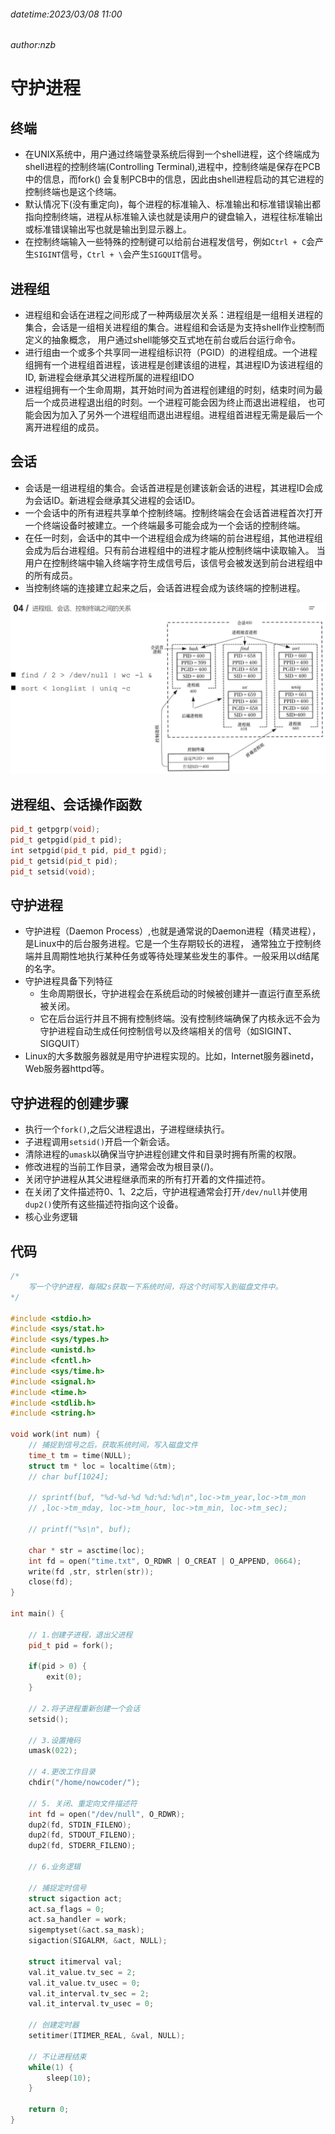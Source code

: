 ###### datetime:2023/03/08 11:00

###### author:nzb

# 守护进程

## 终端

- 在UNIX系统中，用户通过终端登录系统后得到一个shell进程，这个终端成为shell进程的控制终端(Controlling Terminal),进程中，控制终端是保存在PCB中的信息，而fork()
  会复制PCB中的信息，因此由shell进程启动的其它进程的控制终端也是这个终端。
- 默认情况下(没有重定向)，每个进程的标准输入、标准输出和标准错误输出都指向控制终端，进程从标准输入读也就是读用户的键盘输入，进程往标准输出或标准错误输出写也就是输出到显示器上。
- 在控制终端输入一些特殊的控制键可以给前台进程发信号，例如`Ctrl + C`会产生`SIGINT`信号，`Ctrl + \`会产生`SIGQUIT`信号。

## 进程组

- 进程组和会话在进程之间形成了一种两级层次关系：进程组是一组相关进程的集合，会话是一组相关进程组的集合。进程组和会话是为支持shell作业控制而定义的抽象概念， 用户通过shell能够交互式地在前台或后台运行命令。
- 进行组由一个或多个共享同一进程组标识符（PGID）的进程组成。一个进程组拥有一个进程组首进程，该进程是创建该组的进程，其进程ID为该进程组的ID, 新进程会继承其父进程所属的进程组IDO
- 进程组拥有一个生命周期，其开始时间为首进程创建组的时刻，结束时间为最后一个成员进程退出组的时刻。一个进程可能会因为终止而退出进程组， 也可能会因为加入了另外一个进程组而退出进程组。进程组首进程无需是最后一个离开进程组的成员。

## 会话

- 会话是一组进程组的集合。会话首进程是创建该新会话的进程，其进程ID会成为会话ID。新进程会继承其父进程的会话ID。
- 一个会话中的所有进程共享单个控制终端。控制终端会在会话首进程首次打开一个终端设备时被建立。一个终端最多可能会成为一个会话的控制终端。
- 在任一时刻，会话中的其中一个进程组会成为终端的前台进程组，其他进程组会成为后台进程组。只有前台进程组中的进程才能从控制终端中读取输入。 当用户在控制终端中输入终端字符生成信号后，该信号会被发送到前台进程组中的所有成员。
- 当控制终端的连接建立起来之后，会话首进程会成为该终端的控制进程。

![](./imgs/multi_processes9.png)

## 进程组、会话操作函数

```c++
pid_t getpgrp(void);
pid_t getpgid(pid_t pid);
int setpgid(pid_t pid, pid_t pgid);
pid_t getsid(pid_t pid);
pid_t setsid(void);
```

## 守护进程

- 守护进程（Daemon Process）,也就是通常说的Daemon进程（精灵进程），是Linux中的后台服务进程。它是一个生存期较长的进程， 通常独立于控制终端并且周期性地执行某种任务或等待处理某些发生的事件。一般采用以d结尾的名字。
- 守护进程具备下列特征
    - 生命周期很长，守护进程会在系统启动的时候被创建并一直运行直至系统被关闭。
    - 它在后台运行并且不拥有控制终端。没有控制终端确保了内核永远不会为守护进程自动生成任何控制信号以及终端相关的信号（如SIGINT、SIGQUIT）
- Linux的大多数服务器就是用守护进程实现的。比如，Internet服务器inetd，Web服务器httpd等。

## 守护进程的创建步骤

- 执行一个`fork()`,之后父进程退出，子进程继续执行。
- 子进程调用`setsid()`开启一个新会话。
- 清除进程的`umask`以确保当守护进程创建文件和目录时拥有所需的权限。
- 修改进程的当前工作目录，通常会改为根目录(/)。
- 关闭守护进程从其父进程继承而来的所有打开着的文件描述符。
- 在关闭了文件描述符0、1、2之后，守护进程通常会打开`/dev/null`并使用`dup2()`使所有这些描述符指向这个设备。
- 核心业务逻辑

## 代码

```c++
/*
    写一个守护进程，每隔2s获取一下系统时间，将这个时间写入到磁盘文件中。
*/

#include <stdio.h>
#include <sys/stat.h>
#include <sys/types.h>
#include <unistd.h>
#include <fcntl.h>
#include <sys/time.h>
#include <signal.h>
#include <time.h>
#include <stdlib.h>
#include <string.h>

void work(int num) {
    // 捕捉到信号之后，获取系统时间，写入磁盘文件
    time_t tm = time(NULL);
    struct tm * loc = localtime(&tm);
    // char buf[1024];

    // sprintf(buf, "%d-%d-%d %d:%d:%d\n",loc->tm_year,loc->tm_mon
    // ,loc->tm_mday, loc->tm_hour, loc->tm_min, loc->tm_sec);

    // printf("%s\n", buf);

    char * str = asctime(loc);
    int fd = open("time.txt", O_RDWR | O_CREAT | O_APPEND, 0664);
    write(fd ,str, strlen(str));
    close(fd);
}

int main() {

    // 1.创建子进程，退出父进程
    pid_t pid = fork();

    if(pid > 0) {
        exit(0);
    }

    // 2.将子进程重新创建一个会话
    setsid();

    // 3.设置掩码
    umask(022);

    // 4.更改工作目录
    chdir("/home/nowcoder/");

    // 5. 关闭、重定向文件描述符
    int fd = open("/dev/null", O_RDWR);
    dup2(fd, STDIN_FILENO);
    dup2(fd, STDOUT_FILENO);
    dup2(fd, STDERR_FILENO);

    // 6.业务逻辑

    // 捕捉定时信号
    struct sigaction act;
    act.sa_flags = 0;
    act.sa_handler = work;
    sigemptyset(&act.sa_mask);
    sigaction(SIGALRM, &act, NULL);

    struct itimerval val;
    val.it_value.tv_sec = 2;
    val.it_value.tv_usec = 0;
    val.it_interval.tv_sec = 2;
    val.it_interval.tv_usec = 0;

    // 创建定时器
    setitimer(ITIMER_REAL, &val, NULL);

    // 不让进程结束
    while(1) {
        sleep(10);
    }

    return 0;
}
```
